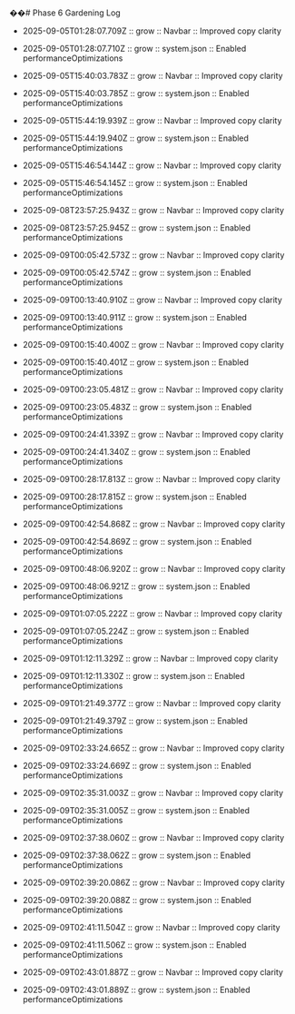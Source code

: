 ��#   P h a s e   6   G a r d e n i n g   L o g 
 
 

- 2025-09-05T01:28:07.709Z :: grow :: Navbar :: Improved copy clarity

- 2025-09-05T01:28:07.710Z :: grow :: system.json :: Enabled performanceOptimizations

- 2025-09-05T15:40:03.783Z :: grow :: Navbar :: Improved copy clarity

- 2025-09-05T15:40:03.785Z :: grow :: system.json :: Enabled performanceOptimizations

- 2025-09-05T15:44:19.939Z :: grow :: Navbar :: Improved copy clarity

- 2025-09-05T15:44:19.940Z :: grow :: system.json :: Enabled performanceOptimizations

- 2025-09-05T15:46:54.144Z :: grow :: Navbar :: Improved copy clarity

- 2025-09-05T15:46:54.145Z :: grow :: system.json :: Enabled performanceOptimizations

- 2025-09-08T23:57:25.943Z :: grow :: Navbar :: Improved copy clarity

- 2025-09-08T23:57:25.945Z :: grow :: system.json :: Enabled performanceOptimizations

- 2025-09-09T00:05:42.573Z :: grow :: Navbar :: Improved copy clarity

- 2025-09-09T00:05:42.574Z :: grow :: system.json :: Enabled performanceOptimizations

- 2025-09-09T00:13:40.910Z :: grow :: Navbar :: Improved copy clarity

- 2025-09-09T00:13:40.911Z :: grow :: system.json :: Enabled performanceOptimizations

- 2025-09-09T00:15:40.400Z :: grow :: Navbar :: Improved copy clarity

- 2025-09-09T00:15:40.401Z :: grow :: system.json :: Enabled performanceOptimizations

- 2025-09-09T00:23:05.481Z :: grow :: Navbar :: Improved copy clarity

- 2025-09-09T00:23:05.483Z :: grow :: system.json :: Enabled performanceOptimizations

- 2025-09-09T00:24:41.339Z :: grow :: Navbar :: Improved copy clarity

- 2025-09-09T00:24:41.340Z :: grow :: system.json :: Enabled performanceOptimizations

- 2025-09-09T00:28:17.813Z :: grow :: Navbar :: Improved copy clarity

- 2025-09-09T00:28:17.815Z :: grow :: system.json :: Enabled performanceOptimizations

- 2025-09-09T00:42:54.868Z :: grow :: Navbar :: Improved copy clarity

- 2025-09-09T00:42:54.869Z :: grow :: system.json :: Enabled performanceOptimizations

- 2025-09-09T00:48:06.920Z :: grow :: Navbar :: Improved copy clarity

- 2025-09-09T00:48:06.921Z :: grow :: system.json :: Enabled performanceOptimizations

- 2025-09-09T01:07:05.222Z :: grow :: Navbar :: Improved copy clarity

- 2025-09-09T01:07:05.224Z :: grow :: system.json :: Enabled performanceOptimizations

- 2025-09-09T01:12:11.329Z :: grow :: Navbar :: Improved copy clarity

- 2025-09-09T01:12:11.330Z :: grow :: system.json :: Enabled performanceOptimizations

- 2025-09-09T01:21:49.377Z :: grow :: Navbar :: Improved copy clarity

- 2025-09-09T01:21:49.379Z :: grow :: system.json :: Enabled performanceOptimizations

- 2025-09-09T02:33:24.665Z :: grow :: Navbar :: Improved copy clarity

- 2025-09-09T02:33:24.669Z :: grow :: system.json :: Enabled performanceOptimizations

- 2025-09-09T02:35:31.003Z :: grow :: Navbar :: Improved copy clarity

- 2025-09-09T02:35:31.005Z :: grow :: system.json :: Enabled performanceOptimizations

- 2025-09-09T02:37:38.060Z :: grow :: Navbar :: Improved copy clarity

- 2025-09-09T02:37:38.062Z :: grow :: system.json :: Enabled performanceOptimizations

- 2025-09-09T02:39:20.086Z :: grow :: Navbar :: Improved copy clarity

- 2025-09-09T02:39:20.088Z :: grow :: system.json :: Enabled performanceOptimizations

- 2025-09-09T02:41:11.504Z :: grow :: Navbar :: Improved copy clarity

- 2025-09-09T02:41:11.506Z :: grow :: system.json :: Enabled performanceOptimizations

- 2025-09-09T02:43:01.887Z :: grow :: Navbar :: Improved copy clarity

- 2025-09-09T02:43:01.889Z :: grow :: system.json :: Enabled performanceOptimizations
